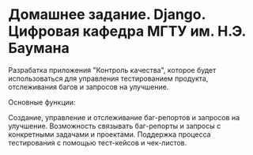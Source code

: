 # Домашнее задание. Django. Цифровая кафедра МГТУ им. Н.Э. Баумана

Разрабатка приложения "Контроль качества", которое будет использоваться для управления тестированием продукта, отслеживания багов и запросов на улучшение.

Основные функции:

Создание, управление и отслеживание баг-репортов и запросов на улучшение.
Возможность связывать баг-репорты и запросы с конкретными задачами и проектами.
Поддержка процесса тестирования с помощью тест-кейсов и чек-листов.

